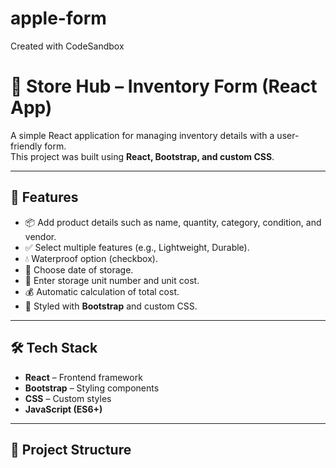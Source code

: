 # apple-form
Created with CodeSandbox
# 🏪 Store Hub – Inventory Form (React App)

A simple React application for managing inventory details with a user-friendly form.  
This project was built using **React, Bootstrap, and custom CSS**.

---

## 🚀 Features

- 📦 Add product details such as name, quantity, category, condition, and vendor.
- ✅ Select multiple features (e.g., Lightweight, Durable).
- 💧 Waterproof option (checkbox).
- 📅 Choose date of storage.
- 🔢 Enter storage unit number and unit cost.
- 💰 Automatic calculation of total cost.
- 🎨 Styled with **Bootstrap** and custom CSS.

---

## 🛠️ Tech Stack

- **React** – Frontend framework  
- **Bootstrap** – Styling components  
- **CSS** – Custom styles  
- **JavaScript (ES6+)**  

---

## 📂 Project Structure

